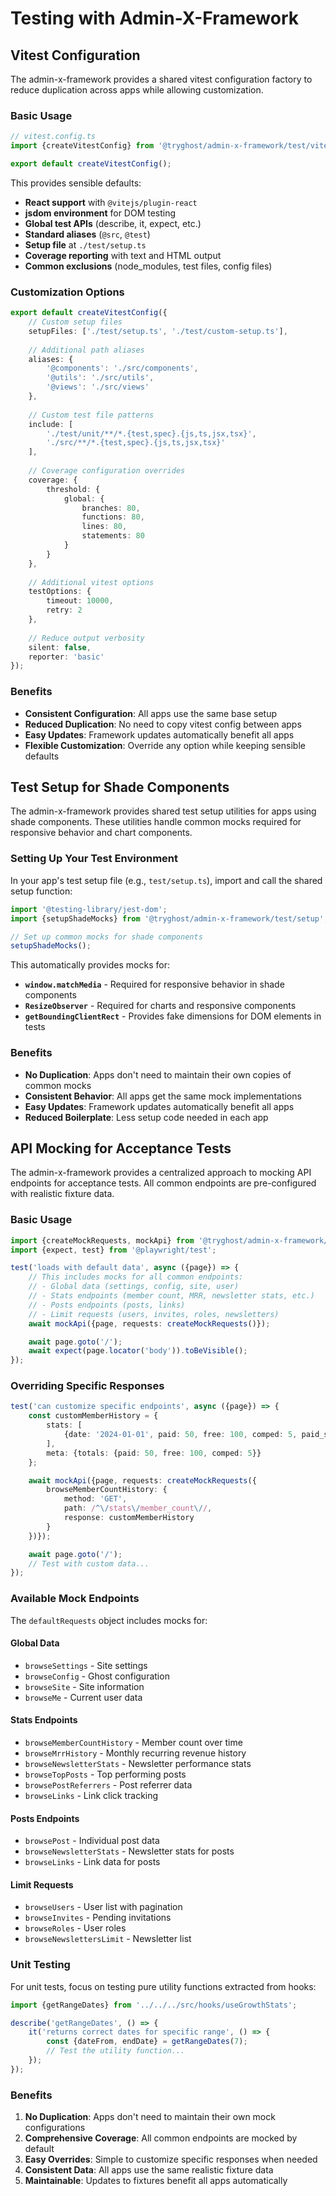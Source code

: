 # Testing with Admin-X-Framework

## Vitest Configuration

The admin-x-framework provides a shared vitest configuration factory to reduce duplication across apps while allowing customization.

### Basic Usage

```typescript
// vitest.config.ts
import {createVitestConfig} from '@tryghost/admin-x-framework/test/vitest-config';

export default createVitestConfig();
```

This provides sensible defaults:
- **React support** with `@vitejs/plugin-react`
- **jsdom environment** for DOM testing
- **Global test APIs** (describe, it, expect, etc.)
- **Standard aliases** (`@src`, `@test`)
- **Setup file** at `./test/setup.ts`
- **Coverage reporting** with text and HTML output
- **Common exclusions** (node_modules, test files, config files)

### Customization Options

```typescript
export default createVitestConfig({
    // Custom setup files
    setupFiles: ['./test/setup.ts', './test/custom-setup.ts'],
    
    // Additional path aliases
    aliases: {
        '@components': './src/components',
        '@utils': './src/utils',
        '@views': './src/views'
    },
    
    // Custom test file patterns
    include: [
        './test/unit/**/*.{test,spec}.{js,ts,jsx,tsx}',
        './src/**/*.{test,spec}.{js,ts,jsx,tsx}'
    ],
    
    // Coverage configuration overrides
    coverage: {
        threshold: {
            global: {
                branches: 80,
                functions: 80,
                lines: 80,
                statements: 80
            }
        }
    },
    
    // Additional vitest options
    testOptions: {
        timeout: 10000,
        retry: 2
    },
    
    // Reduce output verbosity
    silent: false,
    reporter: 'basic'
});
```

### Benefits

- **Consistent Configuration**: All apps use the same base setup
- **Reduced Duplication**: No need to copy vitest config between apps
- **Easy Updates**: Framework updates automatically benefit all apps
- **Flexible Customization**: Override any option while keeping sensible defaults

## Test Setup for Shade Components

The admin-x-framework provides shared test setup utilities for apps using shade components. These utilities handle common mocks required for responsive behavior and chart components.

### Setting Up Your Test Environment

In your app's test setup file (e.g., `test/setup.ts`), import and call the shared setup function:

```typescript
import '@testing-library/jest-dom';
import {setupShadeMocks} from '@tryghost/admin-x-framework/test/setup';

// Set up common mocks for shade components
setupShadeMocks();
```

This automatically provides mocks for:
- **`window.matchMedia`** - Required for responsive behavior in shade components
- **`ResizeObserver`** - Required for charts and responsive components  
- **`getBoundingClientRect`** - Provides fake dimensions for DOM elements in tests

### Benefits

- **No Duplication**: Apps don't need to maintain their own copies of common mocks
- **Consistent Behavior**: All apps get the same mock implementations
- **Easy Updates**: Framework updates automatically benefit all apps
- **Reduced Boilerplate**: Less setup code needed in each app

## API Mocking for Acceptance Tests

The admin-x-framework provides a centralized approach to mocking API endpoints for acceptance tests. All common endpoints are pre-configured with realistic fixture data.

### Basic Usage

```typescript
import {createMockRequests, mockApi} from '@tryghost/admin-x-framework/test/acceptance';
import {expect, test} from '@playwright/test';

test('loads with default data', async ({page}) => {
    // This includes mocks for all common endpoints:
    // - Global data (settings, config, site, user)
    // - Stats endpoints (member count, MRR, newsletter stats, etc.)
    // - Posts endpoints (posts, links)
    // - Limit requests (users, invites, roles, newsletters)
    await mockApi({page, requests: createMockRequests()});

    await page.goto('/');
    await expect(page.locator('body')).toBeVisible();
});
```

### Overriding Specific Responses

```typescript
test('can customize specific endpoints', async ({page}) => {
    const customMemberHistory = {
        stats: [
            {date: '2024-01-01', paid: 50, free: 100, comped: 5, paid_subscribed: 2, paid_canceled: 0}
        ],
        meta: {totals: {paid: 50, free: 100, comped: 5}}
    };

    await mockApi({page, requests: createMockRequests({
        browseMemberCountHistory: {
            method: 'GET', 
            path: /^\/stats\/member_count\//, 
            response: customMemberHistory
        }
    })});

    await page.goto('/');
    // Test with custom data...
});
```

### Available Mock Endpoints

The `defaultRequests` object includes mocks for:

#### Global Data
- `browseSettings` - Site settings
- `browseConfig` - Ghost configuration
- `browseSite` - Site information
- `browseMe` - Current user data

#### Stats Endpoints
- `browseMemberCountHistory` - Member count over time
- `browseMrrHistory` - Monthly recurring revenue history
- `browseNewsletterStats` - Newsletter performance stats
- `browseTopPosts` - Top performing posts
- `browsePostReferrers` - Post referrer data
- `browseLinks` - Link click tracking

#### Posts Endpoints
- `browsePost` - Individual post data
- `browseNewsletterStats` - Newsletter stats for posts
- `browseLinks` - Link data for posts

#### Limit Requests
- `browseUsers` - User list with pagination
- `browseInvites` - Pending invitations
- `browseRoles` - User roles
- `browseNewslettersLimit` - Newsletter list

### Unit Testing

For unit tests, focus on testing pure utility functions extracted from hooks:

```typescript
import {getRangeDates} from '../../../src/hooks/useGrowthStats';

describe('getRangeDates', () => {
    it('returns correct dates for specific range', () => {
        const {dateFrom, endDate} = getRangeDates(7);
        // Test the utility function...
    });
});
```

### Benefits

1. **No Duplication**: Apps don't need to maintain their own mock configurations
2. **Comprehensive Coverage**: All common endpoints are mocked by default
3. **Easy Overrides**: Simple to customize specific responses when needed
4. **Consistent Data**: All apps use the same realistic fixture data
5. **Maintainable**: Updates to fixtures benefit all apps automatically 